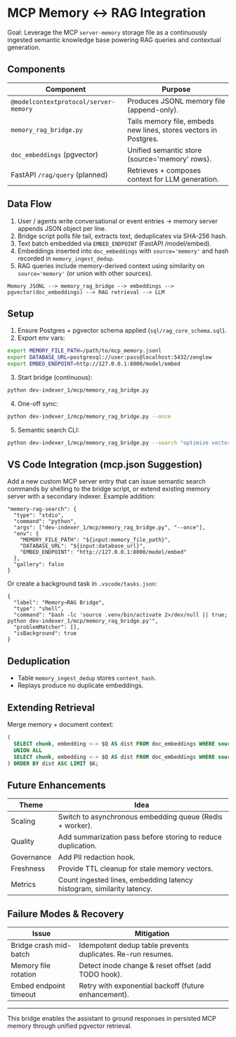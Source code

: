 # MCP Memory ↔ RAG Integration

Goal: Leverage the MCP `server-memory` storage file as a continuously ingested semantic knowledge base powering RAG queries and contextual generation.

## Components
| Component | Purpose |
|----------|---------|
| `@modelcontextprotocol/server-memory` | Produces JSONL memory file (append-only). |
| `memory_rag_bridge.py` | Tails memory file, embeds new lines, stores vectors in Postgres. |
| `doc_embeddings` (pgvector) | Unified semantic store (source='memory' rows). |
| FastAPI `/rag/query` (planned) | Retrieves + composes context for LLM generation. |

## Data Flow
1. User / agents write conversational or event entries → memory server appends JSON object per line.
2. Bridge script polls file tail, extracts text, deduplicates via SHA-256 hash.
3. Text batch embedded via `EMBED_ENDPOINT` (FastAPI /model/embed).
4. Embeddings inserted into `doc_embeddings` with `source='memory'` and hash recorded in `memory_ingest_dedup`.
5. RAG queries include memory-derived context using similarity on `source='memory'` (or union with other sources).

```
Memory JSONL --> memory_rag_bridge --> embeddings --> pgvector(doc_embeddings) --> RAG retrieval --> LLM
```

## Setup
1. Ensure Postgres + pgvector schema applied (`sql/rag_core_schema.sql`).
2. Export env vars:
```bash
export MEMORY_FILE_PATH=/path/to/mcp_memory.jsonl
export DATABASE_URL=postgresql://user:pass@localhost:5432/zenglow
export EMBED_ENDPOINT=http://127.0.0.1:8000/model/embed
```
3. Start bridge (continuous):
```bash
python dev-indexer_1/mcp/memory_rag_bridge.py
```
4. One-off sync:
```bash
python dev-indexer_1/mcp/memory_rag_bridge.py --once
```
5. Semantic search CLI:
```bash
python dev-indexer_1/mcp/memory_rag_bridge.py --search "optimize vector retrieval" --top-k 5
```

## VS Code Integration (mcp.json Suggestion)
Add a new custom MCP server entry that can issue semantic search commands by shelling to the bridge script, or extend existing memory server with a secondary indexer. Example addition:
```jsonc
"memory-rag-search": {
  "type": "stdio",
  "command": "python",
  "args": ["dev-indexer_1/mcp/memory_rag_bridge.py", "--once"],
  "env": {
    "MEMORY_FILE_PATH": "${input:memory_file_path}",
    "DATABASE_URL": "${input:database_url}",
    "EMBED_ENDPOINT": "http://127.0.0.1:8000/model/embed"
  },
  "gallery": false
}
```
Or create a background task in `.vscode/tasks.json`:
```jsonc
{
  "label": "Memory→RAG Bridge",
  "type": "shell",
  "command": "bash -lc 'source .venv/bin/activate 2>/dev/null || true; python dev-indexer_1/mcp/memory_rag_bridge.py'",
  "problemMatcher": [],
  "isBackground": true
}
```

## Deduplication
* Table `memory_ingest_dedup` stores `content_hash`.
* Replays produce no duplicate embeddings.

## Extending Retrieval
Merge memory + document context:
```sql
(
  SELECT chunk, embedding <-> $Q AS dist FROM doc_embeddings WHERE source='memory'
  UNION ALL
  SELECT chunk, embedding <-> $Q AS dist FROM doc_embeddings WHERE source='docs'
) ORDER BY dist ASC LIMIT $K;
```

## Future Enhancements
| Theme | Idea |
|-------|------|
| Scaling | Switch to asynchronous embedding queue (Redis + worker). |
| Quality | Add summarization pass before storing to reduce duplication. |
| Governance | Add PII redaction hook. |
| Freshness | Provide TTL cleanup for stale memory vectors. |
| Metrics | Count ingested lines, embedding latency histogram, similarity latency. |

## Failure Modes & Recovery
| Issue | Mitigation |
|-------|-----------|
| Bridge crash mid-batch | Idempotent dedup table prevents duplicates. Re-run resumes. |
| Memory file rotation | Detect inode change & reset offset (add TODO hook). |
| Embed endpoint timeout | Retry with exponential backoff (future enhancement). |

---
This bridge enables the assistant to ground responses in persisted MCP memory through unified pgvector retrieval.
